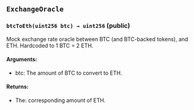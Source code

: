 ## `ExchangeOracle`



### `btcToEth(uint256 btc) → uint256` (public)
Mock exchange rate oracle between BTC (and BTC-backed tokens), and ETH.
Hardcoded to 1 BTC = 2 ETH.

#### Arguments:
* btc: The amount of BTC to convert to ETH.

#### Returns:
* The: corresponding amount of ETH.


